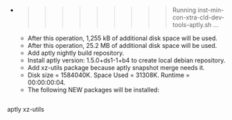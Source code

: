 * >>>>>>>>> Running inst-min-con-xtra-cld-dev-tools-aptly.sh ...
  * After this operation, 1,255 kB of additional disk space will be used.
  * After this operation, 25.2 MB of additional disk space will be used.
  * Add aptly nightly build repository.
  * Install aptly version: 1.5.0+ds1-1+b4 to create local debian repository.
  * Add xz-utils package because aptly snapshot merge needs it.
  * Disk size = 1584040K. Space Used = 31308K. Runtime = 00:00:00:04.
  * The following NEW packages will be installed:
  ```bash
aptly xz-utils
  ```
